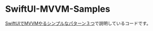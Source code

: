 # SwiftUI-MVVM-Samples

[SwiftUIでMVVMやるシンプルなパターン３つ](https://zenn.dev/kyome/articles/710cde86537d45)で説明しているコードです。
